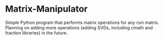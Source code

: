 # Matrix-Manipulator


Simple Python program that performs matrix operations for any nxn matrix. Planning on adding more operations (adding SVDs, including cmath and fraction libraries) in the future.

